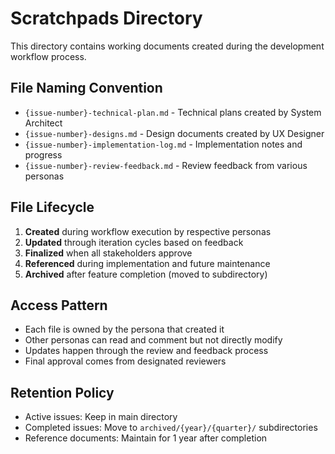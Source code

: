 # Scratchpads Directory

This directory contains working documents created during the development workflow process.

## File Naming Convention

- `{issue-number}-technical-plan.md` - Technical plans created by System Architect
- `{issue-number}-designs.md` - Design documents created by UX Designer  
- `{issue-number}-implementation-log.md` - Implementation notes and progress
- `{issue-number}-review-feedback.md` - Review feedback from various personas

## File Lifecycle

1. **Created** during workflow execution by respective personas
2. **Updated** through iteration cycles based on feedback
3. **Finalized** when all stakeholders approve
4. **Referenced** during implementation and future maintenance
5. **Archived** after feature completion (moved to subdirectory)

## Access Pattern

- Each file is owned by the persona that created it
- Other personas can read and comment but not directly modify
- Updates happen through the review and feedback process
- Final approval comes from designated reviewers

## Retention Policy

- Active issues: Keep in main directory
- Completed issues: Move to `archived/{year}/{quarter}/` subdirectories
- Reference documents: Maintain for 1 year after completion